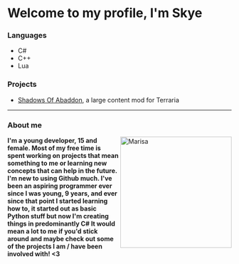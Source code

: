 # **Welcome to my profile, I'm Skye**
### Languages
- C#
- C++
- Lua

### Projects
- [Shadows Of Abaddon](https://forums.terraria.org/index.php?threads/shadows-of-abaddon-mod.46605/), a large content mod for Terraria

---
                                                                                                                                                                                                                                                                      
### About me
<img align="right" src="https://cdn.discordapp.com/attachments/630824805184176149/875258741640020028/Marisa.gif.ac7a71e313ef5d1bf88129accd60333a.gif?raw=true" alt="Marisa" width="250"></img>

**I'm a young developer, 15 and female. Most of my free time is spent working on projects that mean something to me or learning new concepts that can help in the future.
I'm new to using Github much. I've been an aspiring programmer ever since I was young, 9 years, and ever since that point I started learning how to, it started out as basic Python stuff but now I'm creating things in predominantly C#
It would mean a lot to me if you'd stick around and maybe check out some of the projects I am / have been involved with! <3**

